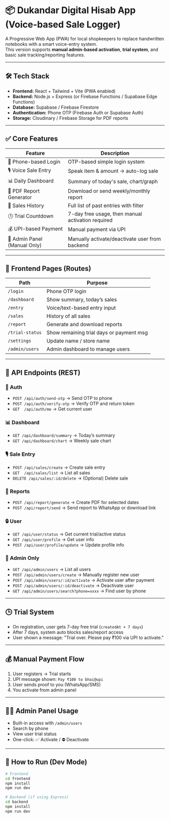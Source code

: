 # 📦 Dukandar Digital Hisab App (Voice-based Sale Logger)

A Progressive Web App (PWA) for local shopkeepers to replace handwritten notebooks with a smart voice-entry system.  
This version supports **manual admin-based activation**, **trial system**, and basic sale tracking/reporting features.

---

## 🛠️ Tech Stack

- **Frontend:** React + Tailwind + Vite (PWA enabled)
- **Backend:** Node.js + Express (or Firebase Functions / Supabase Edge Functions)
- **Database:** Supabase / Firebase Firestore
- **Authentication:** Phone OTP (Firebase Auth or Supabase Auth)
- **Storage:** Cloudinary / Firebase Storage for PDF reports

---

## ✅ Core Features

| Feature                        | Description                                        |
|-------------------------------|----------------------------------------------------|
| 🔐 Phone-based Login          | OTP-based simple login system                     |
| 🎙️ Voice Sale Entry           | Speak item & amount → auto-log sale               |
| 📊 Daily Dashboard             | Summary of today's sale, chart/graph              |
| 🧾 PDF Report Generator        | Download or send weekly/monthly report            |
| 🧮 Sales History               | Full list of past entries with filter             |
| 🕒 Trial Countdown             | 7-day free usage, then manual activation required |
| 💰 UPI-based Payment           | Manual payment via UPI                            |
| 👑 Admin Panel (Manual Only)  | Manually activate/deactivate user from backend    |

---

## 🔗 Frontend Pages (Routes)

| Path              | Purpose                                  |
|-------------------|-------------------------------------------|
| `/login`          | Phone OTP login                          |
| `/dashboard`      | Show summary, today’s sales               |
| `/entry`          | Voice/text-based entry input              |
| `/sales`          | History of all sales                      |
| `/report`         | Generate and download reports             |
| `/trial-status`   | Show remaining trial days or payment msg  |
| `/settings`       | Update name / store name                  |
| `/admin/users`    | Admin dashboard to manage users           |

---

## 🔧 API Endpoints (REST)

### 🔐 Auth
- `POST /api/auth/send-otp` → Send OTP to phone
- `POST /api/auth/verify-otp` → Verify OTP and return token
- `GET  /api/auth/me` → Get current user

### 📊 Dashboard
- `GET /api/dashboard/summary` → Today’s summary
- `GET /api/dashboard/chart` → Weekly sale chart

### 🎙️ Sale Entry
- `POST /api/sales/create` → Create sale entry
- `GET  /api/sales/list` → List all sales
- `DELETE /api/sales/:id/delete` → (Optional) Delete sale

### 📄 Reports
- `POST /api/report/generate` → Create PDF for selected dates
- `POST /api/report/send` → Send report to WhatsApp or download link

### 🔒 User
- `GET /api/user/status` → Get current trial/active status
- `GET /api/user/profile` → Get user info
- `POST /api/user/profile/update` → Update profile info

### 👑 Admin Only
- `GET /api/admin/users` → List all users
- `POST /api/admin/users/create` → Manually register new user
- `POST /api/admin/users/:id/activate` → Activate user after payment
- `POST /api/admin/users/:id/deactivate` → Deactivate user
- `GET /api/admin/users/search?phone=xxxx` → Find user by phone

---

## 🕒 Trial System

- On registration, user gets 7-day free trial (`createdAt + 7 days`)
- After 7 days, system auto blocks sales/report access
- User shown a message: "Trial over. Please pay ₹100 via UPI to activate."

---

## 💰 Manual Payment Flow

1. User registers → Trial starts
2. UPI message shown: `Pay ₹100 to bhai@upi`
3. User sends proof to you (WhatsApp/SMS)
4. You activate from admin panel

---

## 🧑‍💼 Admin Panel Usage

- Built-in access with `/admin/users`
- Search by phone
- View user trial status
- One-click: ✅ Activate / ⛔ Deactivate

---

## 🚀 How to Run (Dev Mode)

```bash
# Frontend
cd frontend
npm install
npm run dev

# Backend (if using Express)
cd backend
npm install
npm run dev
